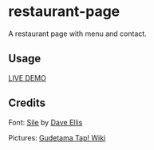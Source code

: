 # restaurant-page

A restaurant page with menu and contact.

## Usage

[LIVE DEMO]()

## Credits 

Font: [Sile](https://www.dafont.com/sile.font) by [Dave Ellis](https://www.dafont.com/dave-ellis.d5511?text=gudetama)

Pictures: [Gudetama Tap! Wiki](https://gudetama-tap.fandom.com/wiki/Gudetama_Tap!_Wiki)